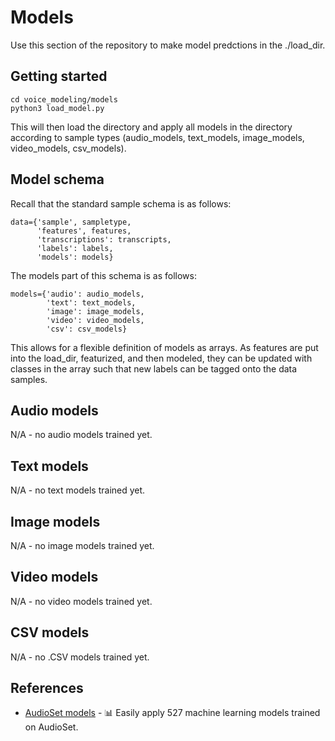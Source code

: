 # Models

Use this section of the repository to make model predctions in the ./load_dir.

## Getting started
```python3
cd voice_modeling/models
python3 load_model.py
```

This will then load the directory and apply all models in the directory according to sample types (audio_models, text_models, image_models, video_models, csv_models).

## Model schema 

Recall that the standard sample schema is as follows:

```python3
data={'sample', sampletype,
      'features', features,
      'transcriptions': transcripts,
      'labels': labels,
      'models': models}
```

The models part of this schema is as follows:

```python3
models={'audio': audio_models,
        'text': text_models,
        'image': image_models,
        'video': video_models,
        'csv': csv_models}
```

This allows for a flexible definition of models as arrays. As features are put into the load_dir, featurized, and then modeled, they can be updated with classes in the array such that new labels can be tagged onto the data samples.

## Audio models
N/A - no audio models trained yet. 

## Text models 
N/A - no text models trained yet. 

## Image models
N/A - no image models trained yet. 

## Video models
N/A - no video models trained yet. 

## CSV models 
N/A - no .CSV models trained yet. 

## References
* [AudioSet models](https://github.com/jim-schwoebel/audioset_models) - 📊 Easily apply 527 machine learning models trained on AudioSet.
